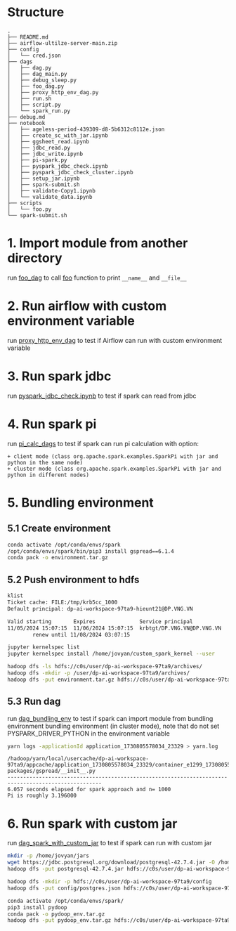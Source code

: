 # Structure
```log
.
├── README.md
├── airflow-ultilze-server-main.zip
├── config
│   └── cred.json
├── dags
│   ├── dag.py
│   ├── dag_main.py
│   ├── debug_sleep.py
│   ├── foo_dag.py
│   ├── proxy_http_env_dag.py
│   ├── run.sh
│   ├── script.py
│   └── spark_run.py
├── debug.md
├── notebook
│   ├── ageless-period-439309-d8-5b6312c8112e.json
│   ├── create_sc_with_jar.ipynb
│   ├── ggsheet_read.ipynb
│   ├── jdbc_read.py
│   ├── jdbc_write.ipynb
│   ├── pi-spark.py
│   ├── pyspark_jdbc_check.ipynb
│   ├── pyspark_jdbc_check_cluster.ipynb
│   ├── setup_jar.ipynb
│   ├── spark-submit.sh
│   ├── validate-Copy1.ipynb
│   └── validate_data.ipynb
├── scripts
│   └── foo.py
└── spark-submit.sh
```

# 1. Import module from another directory


run [foo_dag](dags/foo_dag.py) to call [foo](scripts/foo.py) function to print `__name__` and `__file__`


# 2. Run airflow with custom environment variable
run [proxy_http_env_dag](dags/proxy_http_env_dag.py) to test if Airflow can run with custom environment variable

# 3. Run spark jdbc
run [pyspark_jdbc_check.ipynb](notebook/pyspark_jdbc_check.ipynb) to test if spark can read from jdbc

# 4. Run spark pi
run [pi_calc_dags](dags/pi_calc_dags.py) to test if spark can run pi calculation with option:

    + client mode (class org.apache.spark.examples.SparkPi with jar and python in the same node)
    + cluster mode (class org.apache.spark.examples.SparkPi with jar and python in different nodes)

# 5. Bundling environment
## 5.1 Create environment
```bash
conda activate /opt/conda/envs/spark
/opt/conda/envs/spark/bin/pip3 install gspread==6.1.4
conda pack -o environment.tar.gz
```
## 5.2 Push environment to hdfs
```bash
klist 
Ticket cache: FILE:/tmp/krb5cc_1000
Default principal: dp-ai-workspace-97ta9-hieunt21@DP.VNG.VN

Valid starting       Expires              Service principal
11/05/2024 15:07:15  11/06/2024 15:07:15  krbtgt/DP.VNG.VN@DP.VNG.VN
        renew until 11/08/2024 03:07:15
```


```sh
jupyter kernelspec list
jupyter kernelspec install /home/jovyan/custom_spark_kernel --user
```

```bash
hadoop dfs -ls hdfs://c0s/user/dp-ai-workspace-97ta9/archives/
hadoop dfs -mkdir -p /user/dp-ai-workspace-97ta9/archives/
hadoop dfs -put environment.tar.gz hdfs://c0s/user/dp-ai-workspace-97ta9/archives/environment.tar.gz
```

## 5.3 Run dag
run [dag_bundling_env](dags/dag_bundling_env.py) to test if spark can import module from bundling environment
    bundling environment (in cluster mode), note that do not set PYSPARK_DRIVER_PYTHON in the environment variable


```sh
yarn logs -applicationId application_1730805578034_23329 > yarn.log
```

```log
/hadoop/yarn/local/usercache/dp-ai-workspace-97ta9/appcache/application_1730805578034_23329/container_e1299_1730805578034_23329_01_000001/environment/lib/python3.8/site-packages/gspread/__init__.py
----------------------------------------------------------------------------------------------------
6.057 seconds elapsed for spark approach and n= 1000
Pi is roughly 3.196000
```


# 6. Run spark with custom jar
run [dag_spark_with_custom_jar](dags/dag_spark_with_custom_jar.py) to test if spark can run with custom jar
```sh
mkdir -p /home/jovyan/jars
wget https://jdbc.postgresql.org/download/postgresql-42.7.4.jar -O /home/jovyan/jars/postgresql-42.7.4.jar
hadoop dfs -put postgresql-42.7.4.jar hdfs://c0s/user/dp-ai-workspace-97ta9/archives/postgresql-42.7.4.jar

hadoop dfs -mkdir -p hdfs://c0s/user/dp-ai-workspace-97ta9/config
hadoop dfs -put config/postgres.json hdfs://c0s/user/dp-ai-workspace-97ta9/config/postgres.json
```

```bash
conda activate /opt/conda/envs/spark/
pip3 install pydoop
conda pack -o pydoop_env.tar.gz
hadoop dfs -put pydoop_env.tar.gz hdfs://c0s/user/dp-ai-workspace-97ta9/archives/pydoop_env.tar.gz
```
